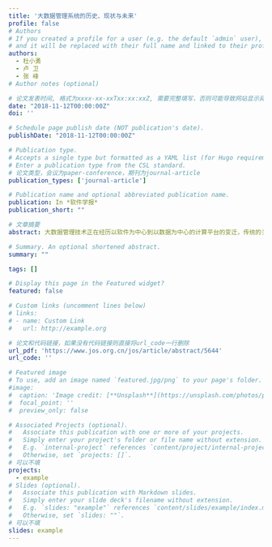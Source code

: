 ```yaml
---
title: '大数据管理系统的历史、现状与未来'
profile: false
# Authors
# If you created a profile for a user (e.g. the default `admin` user), write the username (folder name) here
# and it will be replaced with their full name and linked to their profile.
authors:
  - 杜小勇
  - 卢 卫
  - 张 峰
# Author notes (optional)

# 论文发表时间, 格式为xxxx-xx-xxTxx:xx:xxZ, 需要完整填写，否则可能导致网站显示异常
date: "2018-11-12T00:00:00Z"
doi: ''

# Schedule page publish date (NOT publication's date).
publishDate: "2018-11-12T00:00:00Z"

# Publication type.
# Accepts a single type but formatted as a YAML list (for Hugo requirements).
# Enter a publication type from the CSL standard.
# 论文类型，会议为paper-conference，期刊为journal-article
publication_types: ['journal-article']

# Publication name and optional abbreviated publication name.
publication: In *软件学报*
publication_short: ""

# 文章摘要
abstract: 大数据管理技术正在经历以软件为中心到以数据为中心的计算平台的变迁，传统的关系型数据库管理系统无法满足现在以数据为中心的大数据管理的需求，设计新型大数据管理系统迫在眉睫.首先回顾了数据管理技术的发展历史；之后，从大数据管理的存储、数据模型、计算模式、查询引擎等方面分析了大数据管理系统的现状，指出目前大数据管理系统具有模块化和松耦合的特点，并进一步介绍了大数据管理系统应具备的数据特征、系统特征和应用特征，指出大数据管理系统技术还在快速进化之中，预测未来的大数据管理系统应具备多数据模型并存、多计算模式融合、可伸缩调整、新硬件驱动、自适应调优等特点.

# Summary. An optional shortened abstract.
summary: ""

tags: []

# Display this page in the Featured widget?
featured: false

# Custom links (uncomment lines below)
# links:
# - name: Custom Link
#   url: http://example.org

# 论文和代码链接，如果没有代码链接则直接将url_code一行删除
url_pdf: 'https://www.jos.org.cn/jos/article/abstract/5644'
url_code: ''

# Featured image
# To use, add an image named `featured.jpg/png` to your page's folder.
#image:
#  caption: 'Image credit: [**Unsplash**](https://unsplash.com/photos/pLCdAaMFLTE)'
#  focal_point: ''
#  preview_only: false

# Associated Projects (optional).
#   Associate this publication with one or more of your projects.
#   Simply enter your project's folder or file name without extension.
#   E.g. `internal-project` references `content/project/internal-project/index.md`.
#   Otherwise, set `projects: []`.
# 可以不填
projects:
  - example
# Slides (optional).
#   Associate this publication with Markdown slides.
#   Simply enter your slide deck's filename without extension.
#   E.g. `slides: "example"` references `content/slides/example/index.md`.
#   Otherwise, set `slides: ""`.
# 可以不填
slides: example
---
```


